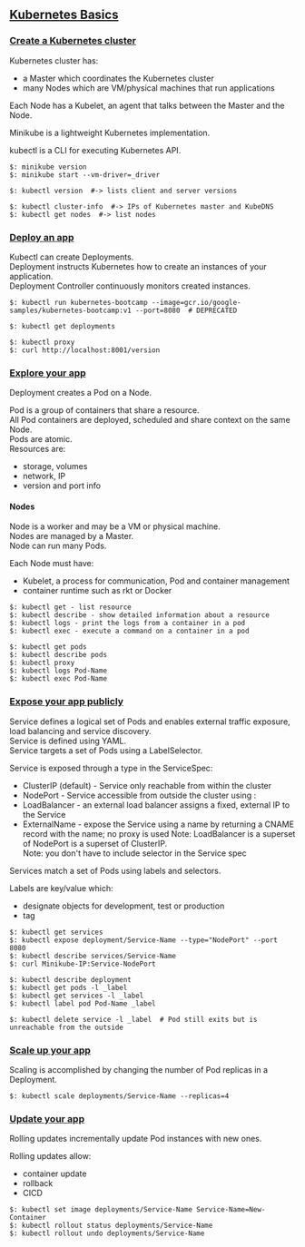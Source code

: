 ## [Kubernetes Basics](https://kubernetes.io/docs/tutorials/kubernetes-basics/)

### [Create a Kubernetes cluster](https://kubernetes.io/docs/tutorials/kubernetes-basics/create-cluster/cluster-intro/)

Kubernetes cluster has:
* a Master which coordinates the Kubernetes cluster
* many Nodes which are VM/physical machines that run applications

Each Node has a Kubelet, an agent that talks between the Master and the Node.  

Minikube is a lightweight Kubernetes implementation.  

kubectl is a CLI for executing Kubernetes API.  

```
$: minikube version
$: minikube start --vm-driver=_driver

$: kubectl version  #-> lists client and server versions

$: kubectl cluster-info  #-> IPs of Kubernetes master and KubeDNS
$: kubectl get nodes  #-> list nodes
```

### [Deploy an app](https://kubernetes.io/docs/tutorials/kubernetes-basics/deploy-app/deploy-intro/)

Kubectl can create Deployments.  
Deployment instructs Kubernetes how to create an instances of your application.  
Deployment Controller continuously monitors created instances.  

```
$: kubectl run kubernetes-bootcamp --image=gcr.io/google-samples/kubernetes-bootcamp:v1 --port=8080  # DEPRECATED

$: kubectl get deployments

$: kubectl proxy
$: curl http://localhost:8001/version
```

### [Explore your app](https://kubernetes.io/docs/tutorials/kubernetes-basics/explore/explore-intro/)

Deployment creates a Pod on a Node.  

Pod is a group of containers that share a resource.  
All Pod containers are deployed, scheduled and share context on the same Node.  
Pods are atomic.  
Resources are:
* storage, volumes
* network, IP
* version and port info

#### Nodes

Node is a worker and may be a VM or physical machine.  
Nodes are managed by a Master.  
Node can run many Pods.  

Each Node must have:
* Kubelet, a process for communication, Pod and container management
* container runtime such as rkt or Docker

```
$: kubectl get - list resource
$: kubectl describe - show detailed information about a resource
$: kubectl logs - print the logs from a container in a pod
$: kubectl exec - execute a command on a container in a pod
```

```
$: kubectl get pods
$: kubectl describe pods
$: kubectl proxy
$: kubectl logs Pod-Name
$: kubectl exec Pod-Name
```

### [Expose your app publicly](https://kubernetes.io/docs/tutorials/kubernetes-basics/expose/expose-intro/)

Service defines a logical set of Pods and enables external traffic exposure, load balancing and service discovery.  
Service is defined using YAML.  
Service targets a set of Pods using a LabelSelector.  

Service is exposed through a type in the ServiceSpec:
* ClusterIP (default) - Service only reachable from within the cluster
* NodePort - Service accessible from outside the cluster using <NodeIP>:<NodePort>
* LoadBalancer - an external load balancer assigns a fixed, external IP to the Service
* ExternalName - expose the Service using a name by returning a CNAME record with the name; no proxy is used
Note: LoadBalancer is a superset of NodePort is a superset of ClusterIP.  
Note: you don't have to include selector in the Service spec

Services match a set of Pods using labels and selectors.  

Labels are key/value which:
* designate objects for development, test or production
* tag

```
$: kubectl get services
$: kubectl expose deployment/Service-Name --type="NodePort" --port 8080
$: kubectl describe services/Service-Name
$: curl Minikube-IP:Service-NodePort

$: kubectl describe deployment
$: kubectl get pods -l _label
$: kubectl get services -l _label
$: kubectl label pod Pod-Name _label

$: kubectl delete service -l _label  # Pod still exits but is unreachable from the outside
```

### [Scale up your app](https://kubernetes.io/docs/tutorials/kubernetes-basics/scale/scale-intro/)

Scaling is accomplished by changing the number of Pod replicas in a Deployment.  

```
$: kubectl scale deployments/Service-Name --replicas=4
```

### [Update your app](https://kubernetes.io/docs/tutorials/kubernetes-basics/update/update-intro/)

Rolling updates incrementally update Pod instances with new ones.

Rolling updates allow:
* container update
* rollback
* CICD

```
$: kubectl set image deployments/Service-Name Service-Name=New-Container
$: kubectl rollout status deployments/Service-Name
$: kubectl rollout undo deployments/Service-Name
```

